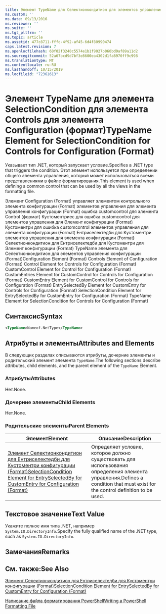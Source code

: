 ```yaml
---
title: Элемент TypeName для Селектионкондитион для элементов управления конфигурации (Format) | Документация Майкрософт
ms.custom: ''
ms.date: 09/13/2016
ms.reviewer: ''
ms.suite: ''
ms.tgt_pltfrm: ''
ms.topic: article
ms.assetid: 477c8711-fffc-4f92-af45-6d4f80990474
caps.latest.revision: 7
ms.openlocfilehash: 60f02f3240c5574e1b1f9027b060bd9af89a11d2
ms.sourcegitcommit: 52a67bcd9d7bf3e8600ea4302d1fa8970ff9c998
ms.translationtype: MT
ms.contentlocale: ru-RU
ms.lasthandoff: 10/15/2019
ms.locfileid: "72361613"
---
```

# <a name="typename-element-for-selectioncondition-for-controls-for-configuration-format"></a><span data-ttu-id="e168c-102">Элемент TypeName для элемента SelectionCondition для элемента Controls для элемента Configuration (формат)</span><span class="sxs-lookup"><span data-stu-id="e168c-102">TypeName Element for SelectionCondition for Controls for Configuration (Format)</span></span>

<span data-ttu-id="e168c-103">Указывает тип .NET, который запускает условие.</span><span class="sxs-lookup"><span data-stu-id="e168c-103">Specifies a .NET type that triggers the condition.</span></span> <span data-ttu-id="e168c-104">Этот элемент используется при определении общего элемента управления, который может использоваться всеми представлениями в файле форматирования.</span><span class="sxs-lookup"><span data-stu-id="e168c-104">This element is used when defining a common control that can be used by all the views in the formatting file.</span></span>

<span data-ttu-id="e168c-105">Элемент Configuration (Format) управляет элементом контрольного элемента конфигурации (Format) элементов управления для элемента управления конфигурации (Format) ошибка customcontrol для элемента Control (формат) Кустоментриес для ошибка customcontrol для элементов управления для Элемент конфигурации (Format) Кустоментри для ошибка customcontrol элементов управления для элемента конфигурации (Format) Ентриселектедби для Кустоментри элементов управления для элемента конфигурации (Format) Селектионкондитион для Ентриселектедби для Кустоментри для Элемент конфигурации (Format) TypeName элемента для Селектионкондитион для элементов управления конфигурации (Format)</span><span class="sxs-lookup"><span data-stu-id="e168c-105">Configuration Element (Format) Controls Element of Configuration (Format) Control Element for Controls for Configuration (Format) CustomControl Element for Control for Configuration (Format) CustomEntries Element for CustomControl for Controls for Configuration (Format) CustomEntry Element for CustomControl for Controls for Configuration (Format) EntrySelectedBy Element for CustomEntry for Controls for Configuration (Format) SelectionCondition Element for EntrySelectedBy for CustomEntry for Configuration (Format) TypeName Element for SelectionCondition for Controls for Configuration (Format)</span></span>

## <a name="syntax"></a><span data-ttu-id="e168c-106">Синтаксис</span><span class="sxs-lookup"><span data-stu-id="e168c-106">Syntax</span></span>

```xml
<TypeName>Nameof.NetType</TypeName>

```

## <a name="attributes-and-elements"></a><span data-ttu-id="e168c-107">Атрибуты и элементы</span><span class="sxs-lookup"><span data-stu-id="e168c-107">Attributes and Elements</span></span>

<span data-ttu-id="e168c-108">В следующих разделах описываются атрибуты, дочерние элементы и родительский элемент элемента `TypeName`.</span><span class="sxs-lookup"><span data-stu-id="e168c-108">The following sections describe attributes, child elements, and the parent element of the `TypeName` Element.</span></span>

### <a name="attributes"></a><span data-ttu-id="e168c-109">Атрибуты</span><span class="sxs-lookup"><span data-stu-id="e168c-109">Attributes</span></span>

<span data-ttu-id="e168c-110">Нет.</span><span class="sxs-lookup"><span data-stu-id="e168c-110">None.</span></span>

### <a name="child-elements"></a><span data-ttu-id="e168c-111">Дочерние элементы</span><span class="sxs-lookup"><span data-stu-id="e168c-111">Child Elements</span></span>

<span data-ttu-id="e168c-112">Нет.</span><span class="sxs-lookup"><span data-stu-id="e168c-112">None.</span></span>

### <a name="parent-elements"></a><span data-ttu-id="e168c-113">Родительские элементы</span><span class="sxs-lookup"><span data-stu-id="e168c-113">Parent Elements</span></span>

|<span data-ttu-id="e168c-114">Элемент</span><span class="sxs-lookup"><span data-stu-id="e168c-114">Element</span></span>|<span data-ttu-id="e168c-115">Описание</span><span class="sxs-lookup"><span data-stu-id="e168c-115">Description</span></span>|
|-------------|-----------------|
|[<span data-ttu-id="e168c-116">Элемент Селектионкондитион для Ентриселектедби для Кустоментри конфигурации (Format)</span><span class="sxs-lookup"><span data-stu-id="e168c-116">SelectionCondition Element for EntrySelectedBy for CustomEntry for Configuration (Format)</span></span>](./selectioncondition-element-for-entryselectedby-for-controls-for-configuration-format.md)|<span data-ttu-id="e168c-117">Определяет условие, которое должно существовать для использования определения элемента управления.</span><span class="sxs-lookup"><span data-stu-id="e168c-117">Defines a condition that must exist for the control definition to be used.</span></span>|

## <a name="text-value"></a><span data-ttu-id="e168c-118">Текстовое значение</span><span class="sxs-lookup"><span data-stu-id="e168c-118">Text Value</span></span>

<span data-ttu-id="e168c-119">Укажите полное имя типа .NET, например `System.IO.DirectoryInfo`.</span><span class="sxs-lookup"><span data-stu-id="e168c-119">Specify the fully qualified name of the .NET type, such as `System.IO.DirectoryInfo`.</span></span>

## <a name="remarks"></a><span data-ttu-id="e168c-120">Замечания</span><span class="sxs-lookup"><span data-stu-id="e168c-120">Remarks</span></span>

## <a name="see-also"></a><span data-ttu-id="e168c-121">См. также:</span><span class="sxs-lookup"><span data-stu-id="e168c-121">See Also</span></span>

[<span data-ttu-id="e168c-122">Элемент Селектионкондитион для Ентриселектедби для Кустоментри конфигурации (Format)</span><span class="sxs-lookup"><span data-stu-id="e168c-122">SelectionCondition Element for EntrySelectedBy for CustomEntry for Configuration (Format)</span></span>](./selectioncondition-element-for-entryselectedby-for-controls-for-configuration-format.md)

[<span data-ttu-id="e168c-123">Написание файла форматирования PowerShell</span><span class="sxs-lookup"><span data-stu-id="e168c-123">Writing a PowerShell Formatting File</span></span>](./writing-a-powershell-formatting-file.md)
